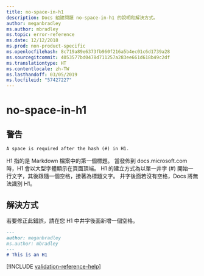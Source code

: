 ```yaml
---
title: no-space-in-h1
description: Docs 組建問題 no-space-in-h1 的說明和解決方式。
author: meganbradley
ms.author: mbradley
ms.topic: error-reference
ms.date: 12/12/2018
ms.prod: non-product-specific
ms.openlocfilehash: 8c719a89e6373fb960f216a5b4ec01c6d1739a28
ms.sourcegitcommit: 4053577bd0478d711257a283ee661d618b49c2df
ms.translationtype: HT
ms.contentlocale: zh-TW
ms.lasthandoff: 03/05/2019
ms.locfileid: "57427227"
---
```

# <a name="no-space-in-h1"></a>no-space-in-h1

## <a name="warning"></a>警告

`A space is required after the hash (#) in H1.`

H1 指的是 Markdown 檔案中的第一個標題。 當發佈到 docs.microsoft.com 時，H1 會以大型字體顯示在頁面頂端。 H1 的建立方式為以單一井字 (#) 開始一行文字，其後跟隨一個空格，接著為標題文字。 井字後面若沒有空格，Docs 將無法識別 H1。

## <a name="resolution"></a>解決方式

若要修正此錯誤，請在您 H1 中井字後面新增一個空格。

```markdown
---
author: meganbradley
ms.author: mbradley
---
# This is an H1
```

<!--make sure to add this file to your includes folder and verify the path-->
[!INCLUDE [validation-reference-help](includes/validation-reference-help.md)]
